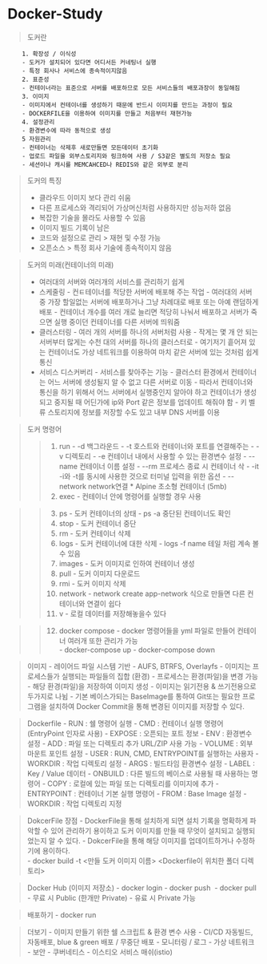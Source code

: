 # Docker-Study


> 도커란
```
	1. 확장성 / 이식성
	- 도커가 설치되어 있다면 어디서든 커네팅너 실행
	- 특정 회사나 서비스에 종속적이지않음
	2. 표준성
	- 컨테이너라는 표준으로 서버를 배포하므로 모든 서비스들의 배포과장이 동일해짐	
	3. 이미지
	- 이미지에서 컨테이너를 생성하기 때문에 반드시 이미지를 만드는 과정이 필요
	- DOCKERFILE을 이용하여 이미지를 만들고 처음부터 재현가능
	4. 설정관리
	- 환경변수에 따라 동적으로 생성
	5 자원관리
	- 컨테이너는 삭제후 새로만들면 모든데이터 초기화
	- 업로드 파일을 외부스토리지와 링크하여 사용 / S3같은 별도의 저장소 필요
	- 세션이나 캐시를 MEMCAHCED나 REDIS와 같은 외부로 분리
```
> 도커의 특징
>	- 클라우드 이미지 보다 관리 쉬움
>	- 다른 프로세스와 격리되어 가상머신처럼 사용하지만 성능저하 없음
>	- 복잡한 기술을 몰라도 사용할 수 있음
>	- 이미지 빌드 기록이 남은
>	- 코드와 설정으로 관리 > 재현 및 수정 가능
>	- 오픈소스 > 특정 회사 기술에 종속적이지 않음
	
> 도커의 미래(컨테이너의 미래)
>	- 여러대의 서버와 여러개의 서비스를 관리하기 쉽게
>	- 스케줄링
		- 컨ㅌ테이너를 적당한 서버에 배포해 주는 작업
		- 여러대의 서버 중 가장 할일없는 서버에 배포하거나 그냥 차례대로 배포 또는 아예 랜덤하게 배포
		- 컨테이너 개수를 여러 개로 늘리면 적당히 나눠서 배포하고 서버가 죽으면 실행 중이던 컨테이너를 다른 서버에 띄워줌
>	- 클러스터링
		- 여러 개의 서버를 하나의 서버처럼 사용
		- 작게는 몇 개 안 되는 서버부터 많게는 수천 대의 서버를 하나의 클러스터로
		- 여기저기 흩어져 있는 컨테이너도 가상 네트워크를 이용하여 마치 같은 서버에 있는 것처럼 쉽게 통신
>	- 서비스 디스커버리
		- 서비스를 찾아주는 기능
		- 클러스터 환경에서 컨테이너는 어느 서버에 생성될지 알 수 없고 다른 서버로 이동
		- 따라서 컨테이너와 통신을 하기 위해서 어느 서버에서 실행중인지 알아야 하고 컨테이너가 생성되고 중지될 때 어딘가에 ip와 Port 같은 정보를 업데이트 해줘야 함
		- 키 벨류 스토리지에 정보를 저장할 수도 있고 내부 DNS 서버를 이용


> 도커 명령어
>	>1. run 
		- -d 백그라운드
		- -t 호스트와 컨테이너와 포트를 연결해주는 
		- -v 디렉토리
		- -e 컨테이너 내에서 사용할 수 있는 환경변수 설정
		- --name 컨테이너 이름 설정
		- --rm 프로세스 종료 시 컨테이너 삭
		- -it -i와 -t를 동시에 사용한 것으로 터미널 입력을 위한 옵션
		- --network network연결
		* Alpine 초소형 컨테이너 (5mb)
>	>2. exec 
		- 컨테이너 안에 명령어를 실행할 경우 사용

>	>3. ps
		- 도커 컨테이너의 상태
		- ps -a 중단된 컨테이너도 확인
>	>4. stop
		- 도커 컨테이너 중단
>	>5. rm
		- 도커 컨테이너 삭제
>	>6. logs
		- 도커 컨테이너에 대한 삭제
		- logs -f name 테일 처럼 계속 볼 수 있음
>	>7. images
		- 도커 이미지로 인하여 컨테이너 생성
>	>8. pull 
		- 도커 이미지 다운로드
>	>9. rmi
		- 도커 이미지 삭제
>	>10. network
		- network create app-network 식으로 만들면 다른 컨테이너와 연결이 쉽다
>	>11. v
		- 로컬 데이터를 저장해놓을수 있다

>	>12. docker compose
		- docker 명령어들을 yml 파일로 만들어 컨테이너 여러개 또한 관리가 가능	 
		- docker-compose up
		- docker-compose down 	


> 이미지
	- 레이어드 파일 시스템 기반
	- AUFS, BTRFS, Overlayfs
	- 이미지는 프로세스들가 실행되는 파일들의 집합 (환경)
	- 프로세스는 환경(파일)을 변경 가능
	- 해당 환경(파일)을 저장하여 이미지 생성
	- 이미지는 읽기전용 & 쓰기전용으로 두가지로 나뉨
	- 기본 베이스가되는 BaseImage를 통하여 Git또는 필요한 프로그램을 설치하여 Docker Commit을 통해 변경된 이미지를 저장할 수 있다.

> Dockerfile
	- RUN : 쉘 명령어 실행
	- CMD : 컨테이너 실행 명령어 (EntryPoint 인자로 사용)
	- EXPOSE : 오픈되는 포트 정보
	- ENV : 환경변수 설정
	- ADD : 파일 또는 디렉토리 추가 URL/ZIP 사용 가능
	- VOLUME : 외부 마운트 포인트 설정 
	- USER : RUN, CMD, ENTRYPOINT를 실행하는 사용자
	- WORKDIR : 작업 디렉토리 설정
	- ARGS : 빌드타임 환경변수 설정
	- LABEL : Key / Value 데이터
	- ONBUILD : 다른 빌드의 베이스로 사용될 때 사용하는 명령어 
	- COPY : 로컬에 있는 파일 또는 디렉토리를 이미지에 추가
	- ENTRYPOINT : 컨테이너 기본 실행 명령어
	- FROM : Base Image 설정 
	- WORKDIR : 작업 디렉토리 지정

> DokcerFile 장점
	- DockerFile을 통해 설치하게 되면 설치 기록을 명확하게 파악할 수 있어 관리하기 용이하고 도커 이미지를 만들 때 무엇이 설치되고 실행되었는지 알 수 있다.
	- DokcerFile을 통해 해당 이미지를 업데이트하거나 수정하기에 용이하다.	
	- docker build -t <만들 도커 이미지 이름> <Dockerfile이 위치한 폴더 디렉토리>


> Docker Hub (이미지 저장소)
	- docker login
	- docker push <image>
	- docker pull <image>
	- 무료 시 Public (한개만 Private)
	- 유료 시 Private 가능
	
> 배포하기
	- docker run


> 더보기 
	- 이미지 만들기 위한 쉘 스크립트 & 환경 변수 사용
	- CI/CD 자동빌드, 자동배포, blue & green 배포 / 무중단 배포
	- 모니터링 / 로그
	- 가상 네트워크
	- 보안
	- 쿠버네티스
	- 이스티오 서비스 매쉬(istio)
